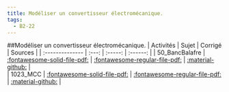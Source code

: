 ```yaml
---
title: Modéliser un convertisseur électromécanique. 
tags:
  - B2-22
---
```

[comment]: <> (Généré automatiquement par make_all_activitess.py, creation_fichiers_activites)

##Modéliser un convertisseur électromécanique. 
| Activités | Sujet | Corrigé | Sources  | 
| :-------------- | :---: | :-----: | :------: | 
| 50_BancBalafre | [:fontawesome-solid-file-pdf:](https://github.com/xpessoles/ALL_PDF/blob/main/PDF/50_BancBalafre_Sujet.pdf) | [:fontawesome-regular-file-pdf:](https://github.com/xpessoles/ALL_PDF/blob/main/PDF/50_BancBalafre_Corrige.pdf) | [:material-github:](https://github.com/xpessoles/ExercicesCompetences/tree/main/B2_ProposerModele/B2_22_ModeliserConvertisseur/50_BancBalafre) |  
| 1023_MCC | [:fontawesome-solid-file-pdf:](https://github.com/xpessoles/ALL_PDF/blob/main/PDF/1023_MCC_Sujet.pdf) | [:fontawesome-regular-file-pdf:](https://github.com/xpessoles/ALL_PDF/blob/main/PDF/1023_MCC_Corrige.pdf) | [:material-github:](https://github.com/xpessoles/ExercicesCompetences/tree/main/B2_ProposerModele/B2_22_ModeliserConvertisseur_MCC/1023_MCC) |  

